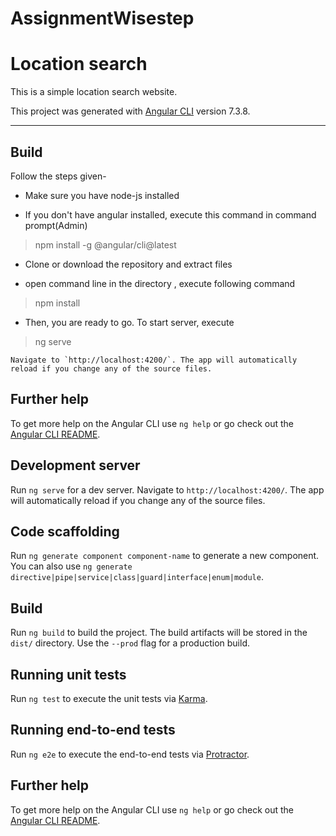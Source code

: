 # AssignmentWisestep

# Location search

This is a simple location search website.

This project was generated with [Angular CLI](https://github.com/angular/angular-cli) version 7.3.8.


---
## Build
Follow the steps given-

* Make sure you have node-js installed

* If you don't have angular installed, execute this command in command prompt(Admin) 
> npm install -g @angular/cli@latest  

* Clone or download the repository and extract files

* open command line in the directory , execute following command
> npm install

* Then, you are ready to go. To start server, execute
>ng serve

    Navigate to `http://localhost:4200/`. The app will automatically reload if you change any of the source files.

## Further help

To get more help on the Angular CLI use `ng help` or go check out the [Angular CLI README](https://github.com/angular/angular-cli/blob/master/README.md).

## Development server

Run `ng serve` for a dev server. Navigate to `http://localhost:4200/`. The app will automatically reload if you change any of the source files.

## Code scaffolding

Run `ng generate component component-name` to generate a new component. You can also use `ng generate directive|pipe|service|class|guard|interface|enum|module`.

## Build

Run `ng build` to build the project. The build artifacts will be stored in the `dist/` directory. Use the `--prod` flag for a production build.

## Running unit tests

Run `ng test` to execute the unit tests via [Karma](https://karma-runner.github.io).

## Running end-to-end tests

Run `ng e2e` to execute the end-to-end tests via [Protractor](http://www.protractortest.org/).

## Further help

To get more help on the Angular CLI use `ng help` or go check out the [Angular CLI README](https://github.com/angular/angular-cli/blob/master/README.md).
